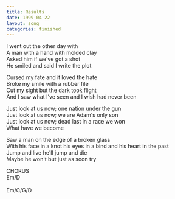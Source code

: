 ```yaml
---
title: Results
date: 1999-04-22
layout: song
categories: finished
---
```

I went out the other day with  
A man with a hand with molded clay  
Asked him if we've got a shot  
He smiled and said I write the plot

Cursed my fate and it loved the hate  
Broke my smile with a rubber file  
Cut my sight but the dark took flight  
And I saw what I've seen and I wish had never been

<div class="chorus">
  Just look at us now; one nation under the gun<br/>
  Just look at us now; we are Adam's only son<br/>
  Just look at us now; dead last in a race we won<br/>
  What have we become
</div>

Saw a man on the edge of a broken glass  
With his face in a knot his eyes in a bind and his heart in the past  
Jump and live he'll jump and die  
Maybe he won't but just as soon try

<div class="chorus">CHORUS</div>

<div class="chords">
  Em/D<br/>
  <br/>
  Em/C/G/D
</div>
